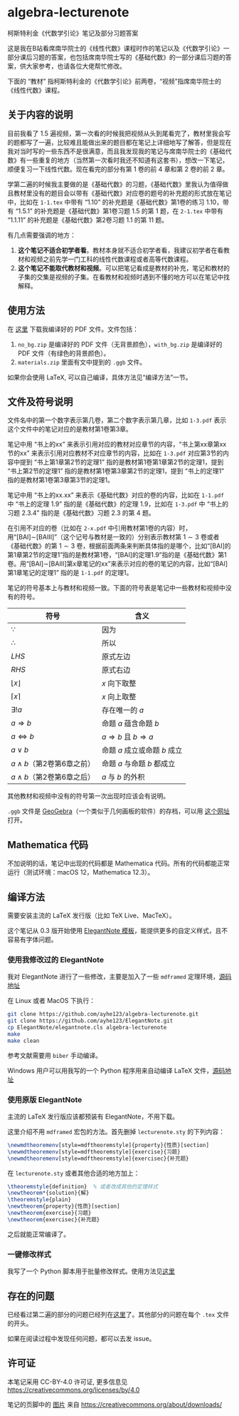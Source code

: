 # algebra-lecturenote
柯斯特利金《代数学引论》笔记及部分习题答案

这是我在B站看席南华院士的《线性代数》课程时作的笔记以及《代数学引论》一部分课后习题的答案，也包括席南华院士写的《基础代数》的一部分课后习题的答案，供大家参考，也请各位大佬帮忙修改。

下面的 “教材” 指柯斯特利金的《代数学引论》前两卷，“视频”指席南华院士的《线性代数》课程。

## 关于内容的说明

目前我看了 1.5 遍视频，第一次看的时候我把视频从头到尾看完了，教材里我会写的题都写了一遍，比较难且能做出来的题目都在笔记上详细地写了解答，但是现在我对当时写的一些东西不是很满意，而且我发现我的笔记与席南华院士的《基础代数》有一些重复的地方（当然第一次看时我还不知道有这套书），想改一下笔记，顺便复习一下线性代数。现在看完的部分有第 1 卷的前 4 章和第 2 卷的前 2 章。

学第二遍的时候我主要做的是《基础代数》的习题，《基础代数》里我认为值得做且教材里没有的题目会以带有《基础代数》对应卷的题号的补充题的形式放在笔记中，比如在 `1-1.tex` 中带有 “1.10” 的补充题是《基础代数》第1卷的练习 1.10，带有 “1.5.1” 的补充题是《基础代数》第1卷习题 1.5 的第 1 题，在 `2-1.tex` 中带有 “1.1.11” 的补充题是《基础代数》第2卷习题 1.1 的第 11 题。

有几点需要强调的地方：

1. **这个笔记不适合初学者看**。教材本身就不适合初学者看，我建议初学者在看教材和视频之前先学一门工科的线性代数课程或者高等代数课程。
2. **这个笔记不能取代教材和视频**。可以把笔记看成是教材的补充，笔记和教材的子集的交集是视频的子集。在看教材和视频时遇到不懂的地方可以在笔记中找解释。

## 使用方法

在 [这里](https://github.com/ayhe123/algebra-lecturenote/releases) 下载我编译好的 PDF 文件。文件包括：

1. `no_bg.zip` 是编译好的 PDF 文件（无背景颜色），`with_bg.zip` 是编译好的 PDF 文件（有绿色的背景颜色）。
2. `materials.zip` 里面有文中提到的 `.ggb` 文件。

如果你会使用 LaTeX, 可以自己编译，具体方法见“编译方法”一节。

## 文件及符号说明

文件名中的第一个数字表示第几卷，第二个数字表示第几章，比如 `1-3.pdf` 表示这个文件中的笔记对应的是教材第1卷第3章。

笔记中用 “书上的xx” 来表示引用对应的教材对应章节的内容，“书上第xx章第xx节的xx” 来表示引用对应教材不对应章节的内容，比如在 `1-3.pdf` 对应第3节的内容中提到 “书上第1章第2节的定理1” 指的是教材第1卷第1章第2节的定理1，提到 “书上第2节的定理1” 指的是教材第1卷第3章第2节的定理1，提到 “书上的定理1” 指的是教材第1卷第3章第3节的定理1。

笔记中用 “书上的xx.xx” 来表示《基础代数》对应的卷的内容，比如在 `1-1.pdf` 中 “书上的定理 1.9” 指的是《基础代数》的定理 1.9，比如在 `1-3.pdf` 中 “书上的习题 2.3.4” 指的是《基础代数》习题 2.3 的第 4 题。

在引用不对应的卷（比如在 `2-x.pdf` 中引用教材第1卷的内容）时，用“[BAI]$\sim$[BAIII]”（这个记号与教材是一致的）分别表示教材第 $1\sim3$ 卷或者《基础代数》的第 $1\sim3$ 卷，根据前面两条来判断具体指的是哪个，比如“[BAI]的第1章第2节的定理1”指的是教材第1卷，“[BAI]的定理1.9”指的是《基础代数》第1卷。用“[BAI]$\sim$[BAIII]第x章笔记的xx”来表示对应的卷的笔记的内容，比如“[BAI]第1章笔记的定理1” 指的是 `1-1.pdf` 的定理1。

笔记的符号基本上与教材和视频一致。下面的符号表是笔记中一些教材和视频中没有的符号。

| 符号                          | 含义                                 |
| ----------------------------- | ------------------------------------ |
| $\because$                    | 因为                                 |
| $\therefore$                  | 所以                                 |
| $LHS$                         | 原式左边                             |
| $RHS$                         | 原式右边                             |
| $\lfloor x \rfloor$           | $x$ 向下取整                         |
| $\lceil x \rceil$             | $x$ 向上取整                         |
| $\exists !a$                  | 存在唯一的 $a$                       |
| $a\Rightarrow b$              | 命题 $a$ 蕴含命题 $b$                |
| $a\Leftrightarrow b$          | $a\Rightarrow b$ 且 $b\Rightarrow a$ |
| $a\vee b$                     | 命题 $a$ 成立或命题 $b$ 成立         |
| $a\wedge b$（第2卷第6章之前） | 命题 $a$ 与命题 $b$ 都成立           |
| $a\wedge b$（第2卷第6章之后） | $a$ 与 $b$ 的外积                    |

其他教材和视频中没有的符号第一次出现时应该会有说明。

`.ggb` 文件是 [GeoGebra](https://www.geogebra.org)（一个类似于几何画板的软件）的存档，可以用 [这个网址](https://www.geogebra.org/classic) 打开。

## Mathematica 代码

不加说明的话，笔记中出现的代码都是 Mathematica 代码。所有的代码都能正常运行（测试环境：macOS 12，Mathematica 12.3）。

## 编译方法

需要安装主流的 LaTeX 发行版（比如 TeX Live、MacTeX）。

这个笔记从 0.3 版开始使用 [ElegantNote 模板](https://github.com/ElegantLaTeX/ElegantNote)，能提供更多的自定义样式，且不容易有字体问题。

### 使用我修改过的 ElegantNote

我对 ElegantNote 进行了一些修改，主要是加入了一些 `mdframed` 定理环境，[源码地址](https://github.com/ayhe123/ElegantNote)

在 Linux 或者 MacOS 下执行：

```bash
git clone https://github.com/ayhe123/algebra-lecturenote.git
git clone https://github.com/ayhe123/ElegantNote.git
cp ElegantNote/elegantnote.cls algebra-lecturenote
make
make clean
```

参考文献需要用 `biber` 手动编译。

Windows 用户可以用我写的一个 Python 程序用来自动编译 LaTeX 文件，[源码地址](https://github.com/ayhe123/LaTeX-batch-builder)

### 使用原版 ElegantNote

主流的 LaTeX 发行版应该都预装有 ElegantNote，不用下载。

这里介绍不用 `mdframed` 宏包的方法。首先删掉 `lecturenote.sty` 的下列内容：
```LaTeX
\newmdtheoremenv[style=mdftheoremstyle]{property}{性质}[section]
\newmdtheoremenv[style=mdftheoremstyle]{exercise}{习题}
\newmdtheoremenv[style=mdftheoremstyle]{exercisec}{补充题}
```

在 `lecturenote.sty` 或者其他合适的地方加上：

```LaTeX
\theoremstyle{definition}  % 或者改成其他的定理样式
\newtheorem*{solution}{解}
\theoremstyle{plain}
\newtheorem{property}{性质}[section]
\newtheorem{exercise}{习题}
\newtheorem{exercisec}{补充题}
```

之后就能正常编译了。

### 一键修改样式

我写了一个 Python 脚本用于批量修改样式。使用方法见[这里](https://github.com/ayhe123/ElegantNote/tree/master/utils)

## 存在的问题

已经看过第二遍的部分的问题已经列在[这里](https://github.com/ayhe123/algebra-lecturenote/issues)了。其他部分的问题在每个 `.tex` 文件的开头。

如果在阅读过程中发现任何问题，都可以去发 issue。

## 许可证

本笔记采用 CC-BY-4.0 许可证, 更多信息见 https://creativecommons.org/licenses/by/4.0

笔记的页脚中的 [图片](materials/license.eps) 来自 https://creativecommons.org/about/downloads/
